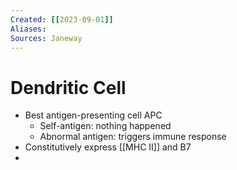 ```yaml
---
Created: [[2023-09-01]]
Aliases: 
Sources: Janeway
---
```

# Dendritic Cell
- Best antigen-presenting cell APC
  - Self-antigen: nothing happened
  - Abnormal antigen: triggers immune response
- Constitutively express [[MHC II]] and B7
- 